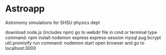 # Astroapp
Astronomy simulations for SHSU physics dept

download node.js (includes npm)
go to webdir file in cmd or terminal
type command: npm install nodemon express express-session mysql pug bcrypt util.promisify
run command: nodemon start
open browser and go to localhost:3000
